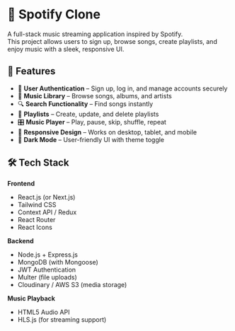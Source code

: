 # 🎵 Spotify Clone

A full-stack music streaming application inspired by Spotify.  
This project allows users to sign up, browse songs, create playlists, and enjoy music with a sleek, responsive UI.

## 🚀 Features

- 🔐 **User Authentication** – Sign up, log in, and manage accounts securely
- 🎼 **Music Library** – Browse songs, albums, and artists
- 🔍 **Search Functionality** – Find songs instantly
- 📂 **Playlists** – Create, update, and delete playlists
- 🎛 **Music Player** – Play, pause, skip, shuffle, repeat
- 📱 **Responsive Design** – Works on desktop, tablet, and mobile
- 🌙 **Dark Mode** – User-friendly UI with theme toggle

## 🛠 Tech Stack

**Frontend**
- React.js (or Next.js)
- Tailwind CSS
- Context API / Redux
- React Router
- React Icons

**Backend**
- Node.js + Express.js
- MongoDB (with Mongoose)
- JWT Authentication
- Multer (file uploads)
- Cloudinary / AWS S3 (media storage)

**Music Playback**
- HTML5 Audio API
- HLS.js (for streaming support)
